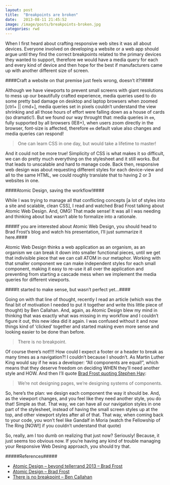 ```yaml
---
layout: post
title:  "Breakpoints are broken"
date:   2013-08-11 21:45:52
image: /image/posts/breakpoints-broken.jpg
categories: rwd
---
```


When I first heard about crafting responsive web sites it was all about devices. Everyone involved on developing a website or a web app should argue until they find the correct breakpoints related to the primary devices they wanted to support, therefore we would have a media query for each and every kind of device and then hope for the best if manufacturers came up with another different size of screen.

####Craft a website on that premise just feels wrong, doesn’t it?!####

Although we have viewports to prevent small screens with giant resolutions to mess up our beautifully crafted experience, media queries used to do some pretty bad damage on desktop and laptop browsers when zoomed [ctrl+ || cmd+], media queries set in pixels couldn’t understand the view shrinking and all those hours of effort were falling down as a house of cards (so dramatic!). But we found our way throught that: media queries in ``em``, fully supported by all browsers (IE8+), when users zoom directly in the browser, font-size is affected, therefore ``em`` default value also changes and media queries can respond!

>One can learn CSS in one day, but would take a lifetime to master!

And it could not be more true! Simplicity of CSS is what makes it so difficult, we can do pretty much everything on the stylesheet and it still works. But that leads to unscalable and hard to manage code. Back then, responsive web design was about requesting different styles for each device-view and all to the same HTML, we could roughly translate that to having 2 or 3 websites in one.

####Atomic Design, saving the workflow!####

While I was trying to manage all that conflicting concepts [a lot of styles into a site and scalable, clean CSS], I read and watched Brad Frost talking about Atomic Web Design. And, OMG! That made sense! It was all I was needing and thinking about but wasn’t able to formalize into a rationale.

####If you are interested about Atomic Web Design, you should head to Brad Frost’s blog and watch his presentation, I’ll just summarize it here.####

Atomic Web Design thinks a web application as an organism, as an organism we can break it down into smaller functional pieces, until we get that indivisible piece that we can call ATOM in our metaphor. Working with that smaller component we can make independent styles for each small component, making it easy to re-use it all over the application and preventing from starting a cascade mess when we implement the media queries for different viewports.

####It started to make sense, but wasn’t perfect yet…####

Going on with that line of thought, recently I read an article (which was the final bit of motivation I needed to put it together and write this little piece of thought) by Ben Callahan. And, again, as Atomic Design blew my mind in thinking that was exactly what was missing in my workflow and I couldn’t figure it out, this new idea did it again. I was confused without it and now things kind of ‘clicked’ together and started making even more sense and looking easier to be done than before.

>There is no breakpoint.

Of course there’s not!!!! How could I expect a footer or a header to break as many times as a navigation?! I couldn’t because I shoudn’t. As Martin Luther King would say if he was a developer: “All components are equal!”, which means that they deserve freedom on deciding WHEN they’ll need another style and HOW. And then I’ll quote [Brad Frost quoting Stephen Hay](http://bradfrostweb.com/blog/post/atomic-web-design/):

>We’re not designing pages, we’re designing systems of components.

So, here’s the plan: we design each component the way it should be. And, as the viewport changes, and you feel like they need another style, you do that! Simple as that. That way, we can have all our navigation styles in one part of the stylesheet, instead of having the small screen styles up at the top, and other viewport styles after all of that. That way, when coming back to your code, you won’t feel like Gandalf in Moria (watch the Fellowship of The Ring [NOW!] if you couldn’t understand that quote)

So, really, am I too dumb on realizing that just now? Seriously! Because, it just seems too obvious now. If you’re having any kind of trouble managing your Responsive Web Desing approach, you should try that.

#####References#####
<ul class="references">
	<li>
		<a href="http://vimeo.com/67476280" target="_blank">Atomic Design – beyond tellerrand 2013 – Brad Frost</a>
	</li>
	<li>
		<a href="http://bradfrostweb.com/blog/post/atomic-web-design/" target="_blank">Atomic Design – Brad Frost</a>
	</li>
	<li>
		<a href="http://seesparkbox.com/foundry/there_is_no_breakpoint" target="_blank">There is no breakpoint – Ben Callahan</a>
	</li>
</ul>